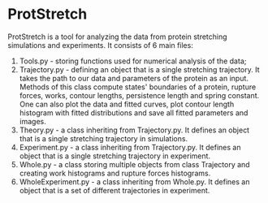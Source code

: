# ProtStretch

ProtStretch is a tool for analyzing the data from protein stretching simulations and experiments. It consists of 6 main files:

1. Tools.py - storing functions used for numerical analysis of the data; 
2. Trajectory.py - defining an object that is a single stretching trajectory. It takes the path to our data and parameters of the protein as an input. Methods of this class compute states' boundaries of a protein, rupture forces, works, contour lengths, persistence length and spring constant. One can also plot the data and fitted curves, 
plot contour length histogram with fitted distributions and save all fitted parameters and images.
3. Theory.py - a class inheriting from Trajectory.py. It defines an object that is a single stretching trajectory in simulations. 
4. Experiment.py - a class inheriting from Trajectory.py. It defines an object that is a single stretching trajectory in experiment. 
5. Whole.py - a class storing multiple objects from class Trajectory and creating work histograms and rupture forces histograms. 
6. WholeExperiment.py - a class inheriting from Whole.py. It defines an object that is a set of different trajectories in experiment. 

